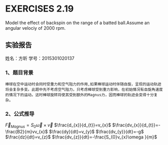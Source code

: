 # EXERCISES 2.19
  Model the effect of backspin on the range of a batted ball.Assume an angular velociy of 2000 rpm.
## 实验报告
姓名：方昕 学号：2015301020137

### 1、题目背景
    棒球在空中运动时会同时受重力和空气阻力的作用,如果棒球运动时伴随自旋，呈现的运动轨迹将会复杂多变。此题中先不考虑空气阻力，只考虑棒球受到重力影响，在初始情况有自旋角速度的情况下的运动。这时棒球旋转将使其受到额外的Magnus力，因而棒球的轨迹会变得十分复杂。
### 2、公式推导
$\vec{F}_{Magnus}=S_{0}\vec{\omega}\times\vec{v}$
$\frac{d_{x}}{d_{t}}=v_{x}$
$\frac{dv_{x}}{d_{t}}=-\frac{B2}{m}vv_{x}$
$\frac{dy}{dt}=v_{y}$
$\frac{dv_{y}}{dt}=-g$
$\frac{dz}{dt}=v_{z}$
$\frac{dv_{z}}{dt}=-\frac{S_{0}v_{x}\omega }{m}$
